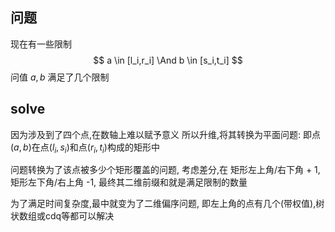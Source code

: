 ## 问题
现在有一些限制
$$
a \in [l_i,r_i] \And b \in [s_i,t_i]
$$
问值 $a,b$ 满足了几个限制
## solve
因为涉及到了四个点,在数轴上难以赋予意义
所以升维,将其转换为平面问题:
即点$(a,b)$在点$(l_i,s_i)$和点$(r_i,t_i)$构成的矩形中

问题转换为了该点被多少个矩形覆盖的问题,
考虑差分,在 矩形左上角/右下角 + 1,矩形左下角/右上角 -1,
最终其二维前缀和就是满足限制的数量

为了满足时间复杂度,最中就变为了二维偏序问题,
即左上角的点有几个(带权值),树状数组或cdq等都可以解决